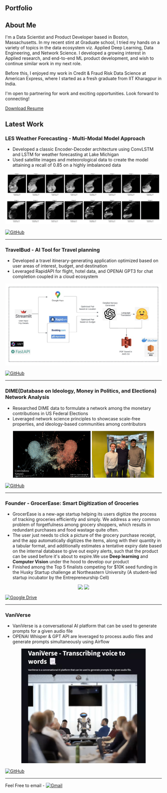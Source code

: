 ## Portfolio

## About Me

I'm a Data Scientist and Product Developer based in Boston, Massachusetts. In my recent stint at Graduate school, I tried my hands on a variety of topics in the data ecosystem viz. Applied Deep Learning, Data Engineering, and Network Science. I developed a growing interest in Applied research, and end-to-end ML product development, and wish to continue similar work in my next role.

Before this, I enjoyed my work in Credit & Fraud Risk Data Science at American Express, where I started as a fresh graduate from IIT Kharagpur in India.

I'm open to partnering for work and exciting opportunities. Look forward to connecting!
  
[Download Resume](/pdf/Resume_SG.pdf)
  
## Latest Work 

### LES Weather Forecasting - Multi-Modal Model Approach
- Developed a classic Encoder-Decoder architecture using ConvLSTM and LSTM for weather forecasting at Lake Michigan 
- Used satellite images and meteorological data to create the model attaining a recall of 0.85 on a highly imbalanced data

<img src="images/Predictions1.png"/>
<img src="images/Predictions2.png"/>

[![GitHub](https://img.shields.io/badge/github-%23121011.svg?style=for-the-badge&logo=github&logoColor=white)](https://github.com/shu3hamiitkgp/LES-Precipitation-Forecasting-Multi-Modal-Architecture)

---
### TravelBud - AI Tool for Travel planning

- Developed a travel itinerary-generating application optimized based on user areas of interest, budget, and destination
- Leveraged RapidAPI for flight, hotel data, and OPENAI GPT3 for chat completion coupled in a cloud ecosystem

<img src="images/TravelBud_Architecture_Diagram.jpeg"/>

[![GitHub](https://img.shields.io/badge/github-%23121011.svg?style=for-the-badge&logo=github&logoColor=white)](https://github.com/shu3hamiitkgp/TravelBud)

---

### DIME(Database on Ideology, Money in Politics, and Elections) Network Analysis
- Researched DIME data to formulate a network among the monetary contributions in US Federal Elections
- Leveraged network science principles to showcase scale-free properties, and ideology-based communities among contributors 
<div align=center>
<img src="images/DIme Network 2012 Elections.png" width=250 height=150/> <img src="images/IMG_9671.JPG" width=200/>
</div>

[![GitHub](https://img.shields.io/badge/github-%23121011.svg?style=for-the-badge&logo=github&logoColor=white)](https://github.com/shu3hamiitkgp/DIME-Network-Analysis)

---
### Founder - GrocerEase: Smart Digitization of Groceries
- GrocerEase is a new-age startup helping its users digitize the process of tracking groceries efficiently and simply. We address a very common problem of forgetfulness among grocery shoppers, which results in redundant purchases and food wastage quite often.
- The user just needs to click a picture of the grocery purchase receipt, and the app automatically digitizes the items, along with their quantity in a tabular format, and additionally estimates a tentative expiry date based on the internal database to give out expiry alerts, such that the product can be used before it's about to expire.We use **Deep learning** and **Computer Vision** under the hood to develop our product
- Finished among the Top 5 finalists competing for $10K seed funding in the Husky Startup challenge at Northeastern University (A student-led startup incubator by the Entrepreneurship Cell)
<div align=center>
<img src="images/NCW00398.jpg" width=200/> <img src="images/NCW00606.jpg" width=200/> 
</div>

[![Google Drive](https://img.shields.io/badge/Google%20Drive-4285F4?style=for-the-badge&logo=googledrive&logoColor=white)](https://drive.google.com/file/d/16PXPgmUzvlOt_x3_S7xSzGZnyMC3hiVO/view?usp=drive_link)

---

### VaniVerse
- VaniVerse is a conversational AI platform that can be used to generate prompts for a given audio file
- OPENAI Whisper & GPT API are leveraged to process audio files and generate prompts simultaneously using Airflow 
<div align=center>
<img src="images/VaniVerse.png" width=400/>
</div>

[![GitHub](https://img.shields.io/badge/github-%23121011.svg?style=for-the-badge&logo=github&logoColor=white)](https://github.com/shu3hamiitkgp/VaniVerse)

---
Feel Free to email -  [![Gmail](https://img.shields.io/badge/Gmail-D14836?style=for-the-badge&logo=gmail&logoColor=white)](mailto:goyal.shubh15@gmail.com)
